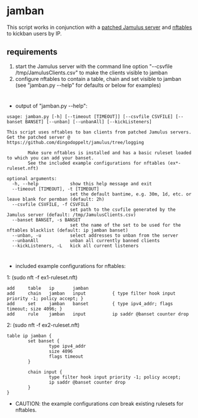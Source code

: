 # jamban
This script works in conjunction with a [patched Jamulus server](https:/dingodoppelt/jamulus/tree/logging)
and [nftables](https://www.nftables.org/) to kickban users by IP.

## requirements
1. start the Jamulus server with the command line option "--csvfile /tmp/JamulusClients.csv" to make the clients visible to jamban
1. configure nftables to contain a table, chain and set visible to jamban (see "jamban.py --help" for defaults or below for examples)
#
- output of "jamban.py --help":
```
usage: jamban.py [-h] [--timeout [TIMEOUT]] [--csvfile CSVFILE] [--banset BANSET] [--unban] [--unbanAll] [--kickListeners]

This script uses nftables to ban clients from patched Jamulus servers.
Get the patched server @ https://github.com/dingodoppelt/jamulus/tree/logging

        Make sure nftables is installed and has a basic ruleset loaded to which you can add your banset.
        See the included example configurations for nftables (ex*-ruleset.nft)

optional arguments:
  -h, --help            show this help message and exit
  --timeout [TIMEOUT], -t [TIMEOUT]
                        set the default bantime, e.g. 30m, 1d, etc. or leave blank for permban (default: 2h)
  --csvfile CSVFILE, -f CSVFILE
                        set path to the csvfile generated by the Jamulus server (default: /tmp/JamulusClients.csv)
  --banset BANSET, -s BANSET
                        set the name of the set to be used for the nftables blacklist (default: ip jamban banset)
  --unban, -u           select addresses to unban from the server
  --unbanAll            unban all currently banned clients
  --kickListeners, -L   kick all current listeners
```
#
- included example configurations for nftables:

1:  (sudo nft -f ex1-ruleset.nft)
```
add     table   ip       jamban
add     chain   jamban   input          { type filter hook input priority -1; policy accept; }
add     set     jamban   banset         { type ipv4_addr; flags timeout; size 4096; }
add     rule    jamban   input          ip saddr @banset counter drop
```
2:  (sudo nft -f ex2-ruleset.nft)
```
table ip jamban {
        set banset {
                type ipv4_addr
                size 4096
                flags timeout
        }

        chain input {
                type filter hook input priority -1; policy accept;
                ip saddr @banset counter drop
        }
}
```

- CAUTION: the example configurations *can* break existing rulesets for nftables.
